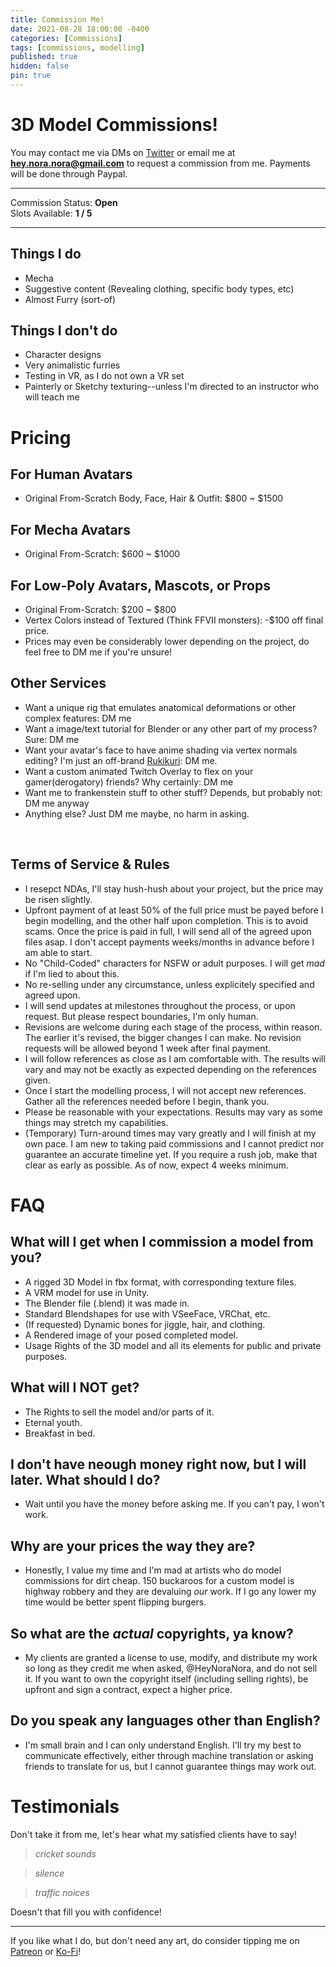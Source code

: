 ```yaml
---
title: Commission Me!
date: 2021-08-28 18:00:00 -0400
categories: [Commissions]
tags: [commissions, modelling]
published: true
hidden: false
pin: true
---
```

# 3D Model Commissions!

You may contact me via DMs on [Twitter](https://twitter.com/HeyNoraNora) or email me at **hey.nora.nora@gmail.com** to request a commission from me. Payments will be done through Paypal.

---

Commission Status: **Open**<br>
Slots Available: **1 / 5**

---

## Things I do

* Mecha
* Suggestive content (Revealing clothing, specific body types, etc)
* Almost Furry (sort-of)

## Things I don't do

* Character designs
* Very animalistic furries
* Testing in VR, as I do not own a VR set
* Painterly or Sketchy texturing--unless I'm directed to an instructor who will teach me

# Pricing

## For Human Avatars

* Original From-Scratch Body, Face, Hair & Outfit: $800 ~ $1500

## For Mecha Avatars

* Original From-Scratch: $600 ~ $1000

## For Low-Poly Avatars, Mascots, or Props

* Original From-Scratch: $200 ~ $800
* Vertex Colors instead of Textured (Think FFVII monsters): -$100 off final price.
* Prices may even be considerably lower depending on the project, do feel free to DM me if you're unsure!

## Other Services

* Want a unique rig that emulates anatomical deformations or other complex features: DM me
* Want a image/text tutorial for Blender or any other part of my process? Sure: DM me
* Want your avatar's face to have anime shading via vertex normals editing? I'm just an off-brand [Rukikuri](https://mobile.twitter.com/rukikuri): DM me.
* Want a custom animated Twitch Overlay to flex on your gamer(derogatory) friends? Why certainly: DM me
* Want me to frankenstein stuff to other stuff? Depends, but probably not: DM me anyway
* Anything else? Just DM me maybe, no harm in asking.

<br>

## Terms of Service & Rules

* I resepct NDAs, I'll stay hush-hush about your project, but the price may be risen slightly.
* Upfront payment of at least 50% of the full price must be payed before I begin modelling, and the other half upon completion. This is to avoid scams. Once the price is paid in full, I will send all of the agreed upon files asap. I don't accept payments weeks/months in advance before I am able to start.
* No "Child-Coded" characters for NSFW or adult purposes. I will get *mad* if I'm lied to about this.
* No re-selling under any circumstance, unless explicitely specified and agreed upon.
* I will send updates at milestones throughout the process, or upon request. But please respect boundaries, I'm only human.
* Revisions are welcome during each stage of the process, within reason. The earlier it's revised, the bigger changes I can make. No revision requests will be allowed beyond 1 week after final payment.
* I will follow references as close as I am comfortable with. The results will vary and may not be exactly as expected depending on the references given.
* Once I start the modelling process, I will not accept new references. Gather all the references needed before I begin, thank you.
* Please be reasonable with your expectations. Results may vary as some things may stretch my capabilities.
* (Temporary) Turn-around times may vary greatly and I will finish at my own pace. I am new to taking paid commissions and I cannot predict nor guarantee an accurate timeline yet. If you require a rush job, make that clear as early as possible. As of now, expect 4 weeks minimum.


# FAQ

## What will I get when I commission a model from you?

* A rigged 3D Model in fbx format, with corresponding texture files.
* A VRM model for use in Unity.
* The Blender file (.blend) it was made in.
* Standard Blendshapes for use with VSeeFace, VRChat, etc.
* (If requested) Dynamic bones for jiggle, hair, and clothing.
* A Rendered image of your posed completed model.
* Usage Rights of the 3D model and all its elements for public and private purposes.

## What will I NOT get?

* The Rights to sell the model and/or parts of it.
* Eternal youth.
* Breakfast in bed.

## I don't have neough money right now, but I will later. What should I do?

* Wait until you have the money before asking me. If you can't pay, I won't work.

## Why are your prices the way they are?

* Honestly, I value my time and I'm mad at artists who do model commissions for dirt cheap. 150 buckaroos for a custom model is highway robbery and they are devaluing *our* work. If I go any lower my time would be better spent flipping burgers.

## So what are the *actual* copyrights, ya know?

* My clients are granted a license to use, modify, and distribute my work so long as they credit me when asked, @HeyNoraNora, and do not sell it. If you want to own the copyright itself (including selling rights), be upfront and sign a contract, expect a higher price.

## Do you speak any languages other than English?

* I'm small brain and I can only understand English. I'll try my best to communicate effectively, either through machine translation or asking friends to translate for us, but I cannot guarantee things may work out.

# Testimonials

Don't take it from me, let's hear what my satisfied clients have to say!

  > *cricket sounds*

  > *silence*

  > *traffic noices*

Doesn't that fill you with confidence!

---

If you like what I do, but don't need any art, do consider tipping me on [Patreon](https://www.patreon.com/heynoranora) or [Ko-Fi](https://ko-fi.com/heynoranora)!
